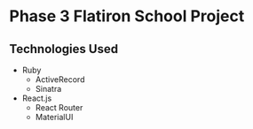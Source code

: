 # Phase 3 Flatiron School Project 

## Technologies Used

* Ruby
  * ActiveRecord
  * Sinatra
* React.js
  * React Router
  * MaterialUI
